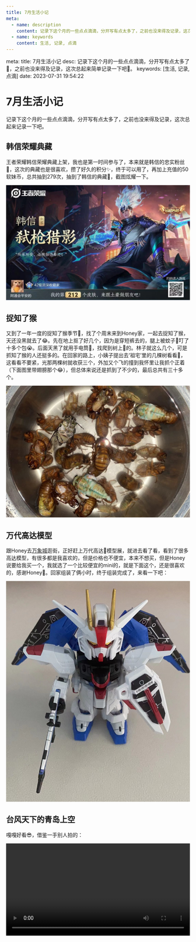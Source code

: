 ```yaml
---
title: 7月生活小记
meta:
  - name: description
    content: 记录下这个月的一些点点滴滴，分开写有点太多了，之前也没来得及记录，这次总起来记录一下吧。
  - name: keywords
    content: 生活, 记录, 点滴
---
```


<route lang="yaml">
meta:
  title: 7月生活小记
  desc: 记录下这个月的一些点点滴滴，分开写有点太多了🧐，之前也没来得及记录，这次总起来简单记录一下吧😬。
  keywords: [生活, 记录, 点滴]
  date: 2023-07-31 19:54:22
</route>

# 7月生活小记

记录下这个月的一些点点滴滴，分开写有点太多了，之前也没来得及记录，这次总起来记录一下吧。

## 韩信荣耀典藏

王者荣耀韩信荣耀典藏上架，我也是第一时间参与了，本来就是韩信的忠实粉丝🤪，这次的典藏也是很喜欢，攒了好久的积分✨，终于可以用了，再加上充值的50软妹币，总共抽到279次，抽到了韩信的典藏🥳，截图炫耀一下。

![韩信荣耀典藏](./images/1.png)

## 捉知了猴

又到了一年一度的捉知了猴季节🤪，找了个周末来到Honey家，一起去捉知了猴，天还没黑就去了😂。先在地上抠了好几个，因为是穿短裤去的，腿上被蚊子🦟叮了十多个包😭。后面天黑了就用手电筒🔦，找爬到树上🌲的。林子就这么几个，可是抓知了猴的人还挺多的。在回家的路上，小姨子提出去‘祖宅’里的几棵树看看🥲，这看看不要紧，光那两棵树就收获三个，外加又个飞的撞到我怀里让我抓个正着（下面图里带翅膀那个😂），但总体来说还是抓到了不少的，最后总共有三十多个。

![捉知了猴](./images/2.png)

## 万代高达模型

跟Honey去[万象城](https://surl.amap.com/1J1PpBFzgiO)逛街，正好赶上万代高达🤖模型展，就进去看了看，看到了很多高达模型，有很多都是我喜欢的，但是价格也不便宜，本来不想买，但是Honey说要给我买一个，我就选了一个比较便宜的mini的，就是下面这个，还是很喜欢的，感谢Honey🥰。回家组装了俩小时，终于组装完成了，来看一下吧：

![万代高达模型](./images/3.png)

## 台风天下的青岛上空

嘎嘎好看😎，借鉴一手别人拍的：

<video src="./images/4.mp4" controls="controls" width="100%" height="auto"></video>

